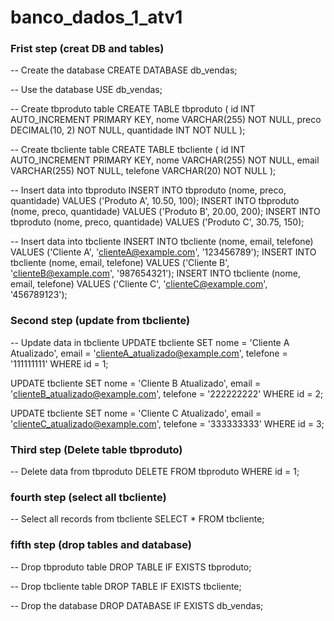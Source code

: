 # banco_dados_1_atv1

### Frist step (creat DB and tables)

-- Create the database
CREATE DATABASE db_vendas;

-- Use the database
USE db_vendas;

-- Create tbproduto table
CREATE TABLE tbproduto (
    id INT AUTO_INCREMENT PRIMARY KEY,
    nome VARCHAR(255) NOT NULL,
    preco DECIMAL(10, 2) NOT NULL,
    quantidade INT NOT NULL
);

-- Create tbcliente table
CREATE TABLE tbcliente (
    id INT AUTO_INCREMENT PRIMARY KEY,
    nome VARCHAR(255) NOT NULL,
    email VARCHAR(255) NOT NULL,
    telefone VARCHAR(20) NOT NULL
);

-- Insert data into tbproduto
INSERT INTO tbproduto (nome, preco, quantidade) VALUES ('Produto A', 10.50, 100);
INSERT INTO tbproduto (nome, preco, quantidade) VALUES ('Produto B', 20.00, 200);
INSERT INTO tbproduto (nome, preco, quantidade) VALUES ('Produto C', 30.75, 150);

-- Insert data into tbcliente
INSERT INTO tbcliente (nome, email, telefone) VALUES ('Cliente A', 'clienteA@example.com', '123456789');
INSERT INTO tbcliente (nome, email, telefone) VALUES ('Cliente B', 'clienteB@example.com', '987654321');
INSERT INTO tbcliente (nome, email, telefone) VALUES ('Cliente C', 'clienteC@example.com', '456789123');

### Second step (update from tbcliente)

-- Update data in tbcliente
UPDATE tbcliente
SET nome = 'Cliente A Atualizado', email = 'clienteA_atualizado@example.com', telefone = '111111111'
WHERE id = 1;

UPDATE tbcliente
SET nome = 'Cliente B Atualizado', email = 'clienteB_atualizado@example.com', telefone = '222222222'
WHERE id = 2;

UPDATE tbcliente
SET nome = 'Cliente C Atualizado', email = 'clienteC_atualizado@example.com', telefone = '333333333'
WHERE id = 3;


### Third step (Delete table tbproduto)
-- Delete data from tbproduto
DELETE FROM tbproduto
WHERE id = 1;


### fourth step (select all tbcliente)
-- Select all records from tbcliente
SELECT * FROM tbcliente;


### fifth step (drop tables and database)
-- Drop tbproduto table
DROP TABLE IF EXISTS tbproduto;

-- Drop tbcliente table
DROP TABLE IF EXISTS tbcliente;

-- Drop the database
DROP DATABASE IF EXISTS db_vendas;
